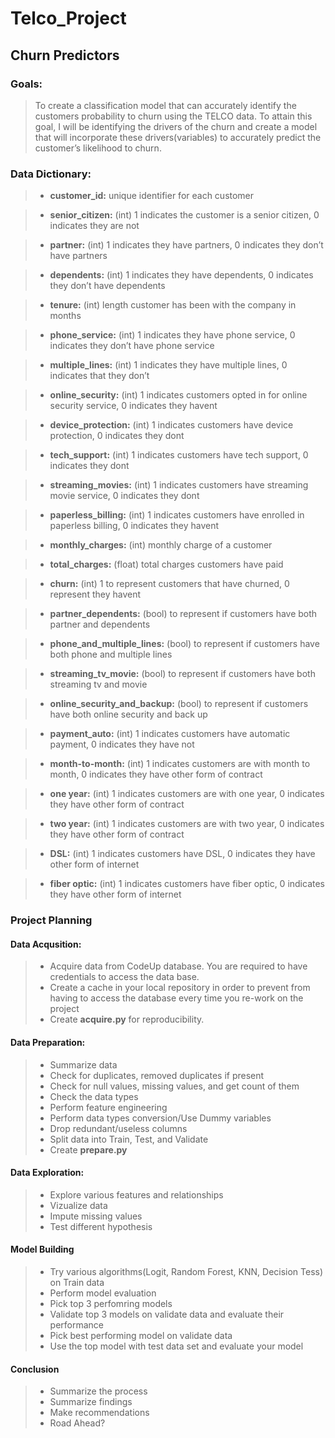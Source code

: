 # Telco_Project
## Churn Predictors
### Goals:
>	To create a classification model that can accurately identify the customers probability to churn using the TELCO data. 
>To attain this goal, I will be identifying the drivers of the churn and create a model that will incorporate these drivers(variables)
>to accurately predict the customer’s likelihood to churn. 

### Data Dictionary:
> - **customer_id:**  unique identifier for each customer

> - **senior_citizen:** (int) 1 indicates the customer is a senior citizen, 0 indicates they are not

> - **partner:** (int) 1 indicates they have partners, 0 indicates they don’t have partners

> - **dependents:** (int) 1 indicates they have dependents, 0 indicates they don’t have dependents

> - **tenure:** (int) length customer has been with the company in months

> - **phone_service:** (int) 1 indicates they have phone service, 0 indicates they don’t have phone service

> - **multiple_lines:** (int) 1 indicates they have multiple lines, 0 indicates that they don’t

> - **online_security:** (int) 1 indicates customers opted in for online security service, 0  indicates they havent

> - **device_protection:** (int) 1 indicates customers have device protection, 0 indicates they dont

> - **tech_support:** (int) 1 indicates customers have tech support, 0 indicates they dont

> - **streaming_movies:** (int) 1 indicates customers have streaming movie service, 0 indicates they dont

> - **paperless_billing:** (int) 1 indicates customers have enrolled in paperless billing, 0 indicates they havent

> - **monthly_charges:** (int) monthly charge of a customer

> - **total_charges:** (float) total charges customers have paid

> - **churn:** (int) 1 to represent customers that have churned, 0 represent they havent

> - **partner_dependents:** (bool) to represent if customers have both partner and dependents

> - **phone_and_multiple_lines:** (bool) to represent if customers have both phone and multiple lines

> - **streaming_tv_movie:** (bool) to represent if customers have both streaming tv and movie

> - **online_security_and_backup:** (bool) to represent if customers have both online security and back up

> - **payment_auto:** (int) 1 indicates customers have automatic payment, 0 indicates they have not

> - **month-to-month:** (int) 1 indicates customers are with month to month, 0 indicates they have other form of contract

> - **one year:** (int) 1 indicates customers are with one year, 0 indicates they have other form of contract

> - **two year:** (int) 1 indicates customers are with two year, 0 indicates they have other form of contract

> - **DSL:** (int) 1 indicates customers have DSL, 0 indicates they have other form of internet

> - **fiber optic:** (int) 1 indicates customers have fiber optic, 0 indicates they have other form of internet



### Project Planning

#### Data Acqusition:
> -	Acquire data from CodeUp database. You are required to have credentials to access the data base.
> - Create a cache in your local repository in order to prevent from having to access the database every time you re-work on the project
> - Create **acquire.py** for reproducibility.

#### Data Preparation:
> - Summarize data
> - Check for duplicates, removed duplicates if present
> - Check for null values, missing values, and get count of them
> - Check the data types
> - Perform feature engineering
> - Perform data types conversion/Use Dummy variables
> - Drop redundant/useless columns
> - Split data into Train, Test, and Validate
> - Create **prepare.py**

#### Data Exploration:
> - Explore various features and relationships
> - Vizualize data
> - Impute missing values
> - Test different hypothesis

#### Model Building
> - Try various algorithms(Logit, Random Forest, KNN, Decision Tess) on Train data
> - Perform model evaluation
> - Pick top 3 perfomring models
> - Validate top 3 models on validate data and evaluate their performance
> - Pick best performing model on validate data
> - Use the top model with test data set and evaluate your model

#### Conclusion
> - Summarize the process
> - Summarize findings
> - Make recommendations
> - Road Ahead?



